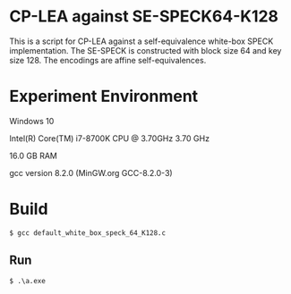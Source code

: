 # CP-LEA against SE-SPECK64-K128

This is a script for CP-LEA against a self-equivalence white-box SPECK implementation. The SE-SPECK is constructed with block size 64 and key size 128. The encodings are affine self-equivalences.

# Experiment Environment
Windows 10

Intel(R) Core(TM) i7-8700K CPU @ 3.70GHz   3.70 GHz

16.0 GB RAM

gcc version 8.2.0 (MinGW.org GCC-8.2.0-3)

# Build

```
$ gcc default_white_box_speck_64_K128.c
```

## Run

```
$ .\a.exe
```